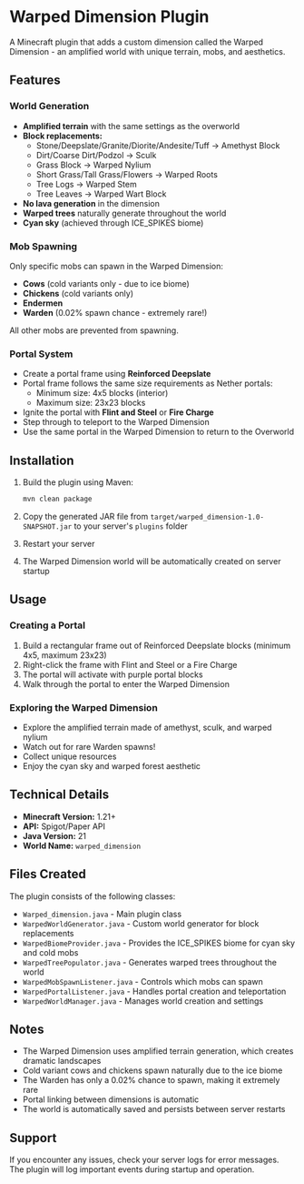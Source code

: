 # Warped Dimension Plugin

A Minecraft plugin that adds a custom dimension called the Warped Dimension - an amplified world with unique terrain, mobs, and aesthetics.

## Features

### World Generation
- **Amplified terrain** with the same settings as the overworld
- **Block replacements:**
  - Stone/Deepslate/Granite/Diorite/Andesite/Tuff → Amethyst Block
  - Dirt/Coarse Dirt/Podzol → Sculk
  - Grass Block → Warped Nylium
  - Short Grass/Tall Grass/Flowers → Warped Roots
  - Tree Logs → Warped Stem
  - Tree Leaves → Warped Wart Block
- **No lava generation** in the dimension
- **Warped trees** naturally generate throughout the world
- **Cyan sky** (achieved through ICE_SPIKES biome)

### Mob Spawning
Only specific mobs can spawn in the Warped Dimension:
- **Cows** (cold variants only - due to ice biome)
- **Chickens** (cold variants only)
- **Endermen**
- **Warden** (0.02% spawn chance - extremely rare!)

All other mobs are prevented from spawning.

### Portal System
- Create a portal frame using **Reinforced Deepslate**
- Portal frame follows the same size requirements as Nether portals:
  - Minimum size: 4x5 blocks (interior)
  - Maximum size: 23x23 blocks
- Ignite the portal with **Flint and Steel** or **Fire Charge**
- Step through to teleport to the Warped Dimension
- Use the same portal in the Warped Dimension to return to the Overworld

## Installation

1. Build the plugin using Maven:
   ```bash
   mvn clean package
   ```

2. Copy the generated JAR file from `target/warped_dimension-1.0-SNAPSHOT.jar` to your server's `plugins` folder

3. Restart your server

4. The Warped Dimension world will be automatically created on server startup

## Usage

### Creating a Portal

1. Build a rectangular frame out of Reinforced Deepslate blocks (minimum 4x5, maximum 23x23)
2. Right-click the frame with Flint and Steel or a Fire Charge
3. The portal will activate with purple portal blocks
4. Walk through the portal to enter the Warped Dimension

### Exploring the Warped Dimension

- Explore the amplified terrain made of amethyst, sculk, and warped nylium
- Watch out for rare Warden spawns!
- Collect unique resources
- Enjoy the cyan sky and warped forest aesthetic

## Technical Details

- **Minecraft Version:** 1.21+
- **API:** Spigot/Paper API
- **Java Version:** 21
- **World Name:** `warped_dimension`

## Files Created

The plugin consists of the following classes:

- `Warped_dimension.java` - Main plugin class
- `WarpedWorldGenerator.java` - Custom world generator for block replacements
- `WarpedBiomeProvider.java` - Provides the ICE_SPIKES biome for cyan sky and cold mobs
- `WarpedTreePopulator.java` - Generates warped trees throughout the world
- `WarpedMobSpawnListener.java` - Controls which mobs can spawn
- `WarpedPortalListener.java` - Handles portal creation and teleportation
- `WarpedWorldManager.java` - Manages world creation and settings

## Notes

- The Warped Dimension uses amplified terrain generation, which creates dramatic landscapes
- Cold variant cows and chickens spawn naturally due to the ice biome
- The Warden has only a 0.02% chance to spawn, making it extremely rare
- Portal linking between dimensions is automatic
- The world is automatically saved and persists between server restarts

## Support

If you encounter any issues, check your server logs for error messages. The plugin will log important events during startup and operation.

